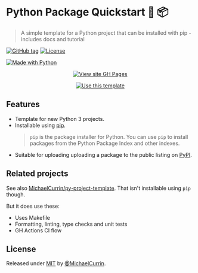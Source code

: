 # Python Package Quickstart 🐍 📦
> A simple template for a Python project that can be installed with pip - includes docs and tutorial

[![GitHub tag](https://img.shields.io/github/tag/MichaelCurrin/python-package-quickstart?include_prereleases=&sort=semver)](https://github.com/MichaelCurrin/python-package-quickstart/releases/)
[![License](https://img.shields.io/badge/License-MIT-blue)](#license)

[![Made with Python](https://img.shields.io/badge/Made_with-Python-blue?logo=python&logoColor=white)](https://python.org)


<div align="center">
  
[![View site GH Pages](https://img.shields.io/badge/GH_Pages-Online_tutorial-blue?style=for-the-badge)](https://michaelcurrin.github.io/python-package-quickstart/)

[![Use this template](https://img.shields.io/badge/Use_this_template-2ea44f?style=for-the-badge)](https://github.com/MichaelCurrin/python-package-quickstart/generate)

</div>


## Features

- Template for new Python 3 projects.
- Installable using [pip](https://pypi.org/project/pip/).
    > `pip` is the package installer for Python. You can use `pip` to install packages from the Python Package Index and other indexes.
- Suitable for uploading uploading a package to the public listing on [PyPI](https://pypi.org/).


## Related projects

See also [MichaelCurrin/py-project-template](https://github.com/MichaelCurrin/py-project-template). That isn't installable using `pip` though.

But it does use these:

- Uses Makefile
- Formatting, linting, type checks and unit tests
- GH Actions CI flow


## License

Released under [MIT](/LICENSE) by [@MichaelCurrin](https://github.com/MichaelCurrin).
